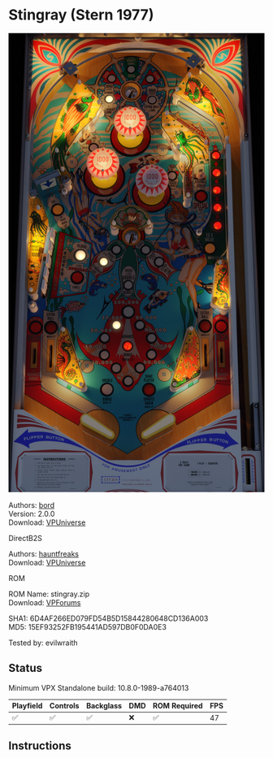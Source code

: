 # Stingray (Stern 1977)

![Table Preview](../../images/vpx-stingray.jpg)

Authors: [bord](https://vpuniverse.com/profile/9265-bord/)  
Version: 2.0.0  
Download: [VPUniverse](https://vpuniverse.com/files/file/14533-stingray-stern-1977/)

DirectB2S

Authors: [hauntfreaks](https://vpuniverse.com/profile/5216-hauntfreaks/)  
Download: [VPUniverse](https://vpuniverse.com/files/file/14531-stingray-stern-1977-b2s/)

ROM

ROM Name: stingray.zip  
Download: [VPForums](https://www.vpforums.org/index.php?app=downloads&showfile=728)  

SHA1: 6D4AF266ED079FD54B5D15844280648CD136A003  
MD5:  15EF93252FB195441AD597DB0F0DA0E3 

Tested by: evilwraith

## Status 

Minimum VPX Standalone build: 10.8.0-1989-a764013

| Playfield | Controls | Backglass | DMD | ROM Required | FPS | 
|-----------|----------|-----------|-----|--------------|-----|
| :white_check_mark: | :white_check_mark: | :white_check_mark: | :x: | :white_check_mark: | 47 |

## Instructions

